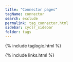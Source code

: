 ```yaml
---
title: "Connector pages"
tagName: connector
search: exclude
permalink: tag_connector.html
sidebar: cyclr_sidebar
folder: tags
---
```


{% include taglogic.html %}

{% include links.html %}
